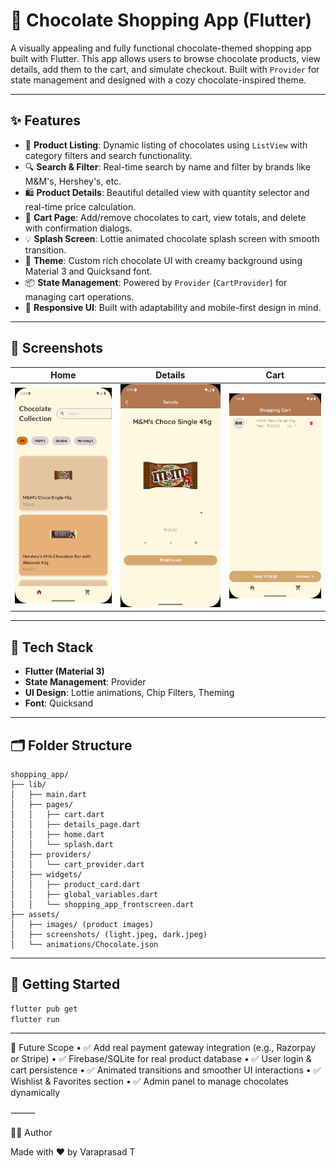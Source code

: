 # 🛒 Chocolate Shopping App (Flutter)

A visually appealing and fully functional chocolate-themed shopping app built with Flutter. This app allows users to browse chocolate products, view details, add them to the cart, and simulate checkout. Built with `Provider` for state management and designed with a cozy chocolate-inspired theme.

---

## ✨ Features

- 🍫 **Product Listing**: Dynamic listing of chocolates using `ListView` with category filters and search functionality.
- 🔍 **Search & Filter**: Real-time search by name and filter by brands like M&M's, Hershey's, etc.
- 🛍️ **Product Details**: Beautiful detailed view with quantity selector and real-time price calculation.
- 🛒 **Cart Page**: Add/remove chocolates to cart, view totals, and delete with confirmation dialogs.
- 💡 **Splash Screen**: Lottie animated chocolate splash screen with smooth transition.
- 🌟 **Theme**: Custom rich chocolate UI with creamy background using Material 3 and Quicksand font.
- 📦 **State Management**: Powered by `Provider` (`CartProvider`) for managing cart operations.
- 📱 **Responsive UI**: Built with adaptability and mobile-first design in mind.

---

## 📸 Screenshots

| Home | Details | Cart |
|------|---------|------|
| ![Home](assets/ss/home.png) | ![Details](assets/ss/details.png) | ![Cart](assets/ss/cart.png) |

---

## 🧠 Tech Stack

- **Flutter (Material 3)**
- **State Management**: Provider
- **UI Design**: Lottie animations, Chip Filters, Theming
- **Font**: Quicksand

---

## 🗂 Folder Structure

```
shopping_app/
├── lib/
│   ├── main.dart
│   ├── pages/
│   │   ├── cart.dart
│   │   ├── details_page.dart
│   │   ├── home.dart
│   │   └── splash.dart
│   ├── providers/
│   │   └── cart_provider.dart
│   ├── widgets/
│   │   ├── product_card.dart
│   │   ├── global_variables.dart
│   │   └── shopping_app_frontscreen.dart
├── assets/
│   ├── images/ (product images)
│   ├── screenshots/ (light.jpeg, dark.jpeg)
│   └── animations/Chocolate.json
```
---

## 🚀 Getting Started

```bash
flutter pub get
flutter run
```
---
🌱 Future Scope
	•	✅ Add real payment gateway integration (e.g., Razorpay or Stripe)
	•	✅ Firebase/SQLite for real product database
	•	✅ User login & cart persistence
	•	✅ Animated transitions and smoother UI interactions
	•	✅ Wishlist & Favorites section
	•	✅ Admin panel to manage chocolates dynamically

⸻

👨‍💻 Author

Made with ❤️ by Varaprasad T
